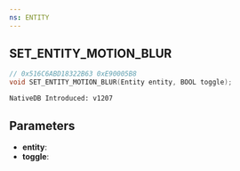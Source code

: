 ```yaml
---
ns: ENTITY
---
```

## SET_ENTITY_MOTION_BLUR

```c
// 0x516C6ABD18322B63 0xE90005B8
void SET_ENTITY_MOTION_BLUR(Entity entity, BOOL toggle);
```

```
NativeDB Introduced: v1207
```

## Parameters
* **entity**:
* **toggle**:
